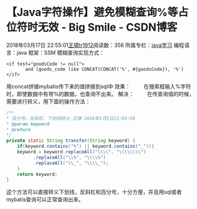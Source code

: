 # 【Java字符操作】避免模糊查询%等占位符时无效 - Big Smile - CSDN博客
2018年03月17日 22:55:01[王啸tr1912](https://me.csdn.net/tr1912)阅读数：356
所属专栏：[java学习](https://blog.csdn.net/column/details/26775.html)
编程语言：java
框架：SSM
模糊查询实现方式：
```
<if test="goodsCode != null">
       and (goods_code like CONCAT(CONCAT('%', #{goodsCode}), '%')
</if>
```
用concat拼接mybatis传下来的值拼接到sql中
效果：
        在搜索框输入%字符时，即使数据中有带%的数据，也查询不出来。
解决：
        在传查询值的时候，需要进行转义，用下面的操作方法：
```java
/**
* 百分号，反斜杠，下划线转义-王啸-2018年1月5日13:03:59
* @param keyword
* @return
*/
private static String transfer(String keyword) {
    if(keyword.contains("%") || keyword.contains("_")){ 
    keyword = keyword.replaceAll("\\\\", "\\\\\\\\") 
	      .replaceAll("\\%", "\\\\%") 
	      .replaceAll("\\_", "\\\\_");
    }
    return keyword;
}
```
这个方法可以直接转义下划线，反斜杠和百分号，十分方便，并且用sql或者mybatis查询可以正常查询出来。            
